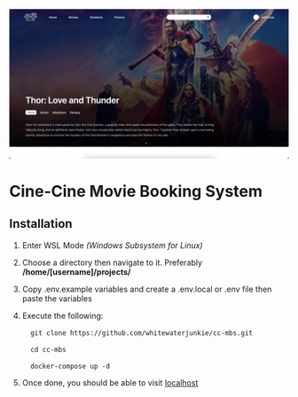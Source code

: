 <img src="/assets/cc.jpg">

# Cine-Cine Movie Booking System

## Installation

1. Enter WSL Mode <i>(Windows Subsystem for Linux)</i>
   >
2. Choose a directory then navigate to it. Preferably
   **/home/[username]/projects/**
   >
3. Copy .env.example variables and create a .env.local or .env file then paste
   the variables
   >
4. Execute the following:
   >
   ```
     git clone https://github.com/whitewaterjunkie/cc-mbs.git
   ```
   >
   ```
     cd cc-mbs
   ```
   >
   ```
     docker-compose up -d
   ```
   >
5. Once done, you should be able to visit [localhost](http://localhost:3000)
